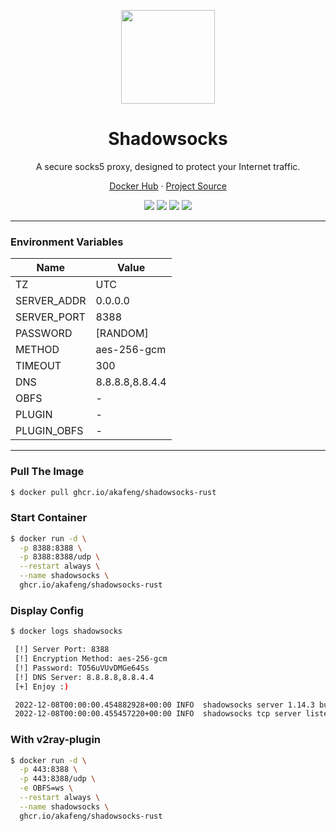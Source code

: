 <p align="center">
    <img src="https://user-images.githubusercontent.com/2666735/50723896-0b22d000-111f-11e9-9ee4-32914e347219.png" width="150" />
</p>

<h1 align="center">Shadowsocks</h1>

<p align="center">A secure socks5 proxy, designed to protect your Internet traffic.</p>

<p align="center">
    <a href="https://ghcr.io/akafeng/shadowsocks-rust">Docker Hub</a> ·
    <a href="https://github.com/shadowsocks/shadowsocks-rust">Project Source</a>
</p>

<p align="center">
    <img src="https://img.shields.io/github/workflow/status/akafeng/docker-shadowsocks-rust/Docker%20Build" />
    <img src="https://img.shields.io/github/last-commit/akafeng/docker-shadowsocks-rust" />
    <img src="https://img.shields.io/github/v/release/akafeng/docker-shadowsocks-rust" />
    <img src="https://img.shields.io/github/release-date/akafeng/docker-shadowsocks-rust" />
</p>

---

### Environment Variables

| Name | Value |
| --- | ---- |
| TZ | UTC |
| SERVER_ADDR | 0.0.0.0 |
| SERVER_PORT | 8388 |
| PASSWORD | [RANDOM] |
| METHOD | aes-256-gcm |
| TIMEOUT | 300 |
| DNS | 8.8.8.8,8.8.4.4 |
| OBFS | - |
| PLUGIN | - |
| PLUGIN_OBFS | - |

---

### Pull The Image

```bash
$ docker pull ghcr.io/akafeng/shadowsocks-rust
```

### Start Container

```bash
$ docker run -d \
  -p 8388:8388 \
  -p 8388:8388/udp \
  --restart always \
  --name shadowsocks \
  ghcr.io/akafeng/shadowsocks-rust
```

### Display Config

```bash
$ docker logs shadowsocks

 [!] Server Port: 8388
 [!] Encryption Method: aes-256-gcm
 [!] Password: TO56uVUvDMGe64Ss
 [!] DNS Server: 8.8.8.8,8.8.4.4
 [+] Enjoy :)

 2022-12-08T00:00:00.454882928+00:00 INFO  shadowsocks server 1.14.3 build 2022-04-04T17:10:43.001666678+00:00
 2022-12-08T00:00:00.455457220+00:00 INFO  shadowsocks tcp server listening on 0.0.0.0:8388, inbound address 0.0.0.0:8388
```

### With v2ray-plugin

```bash
$ docker run -d \
  -p 443:8388 \
  -p 443:8388/udp \
  -e OBFS=ws \
  --restart always \
  --name shadowsocks \
  ghcr.io/akafeng/shadowsocks-rust
```